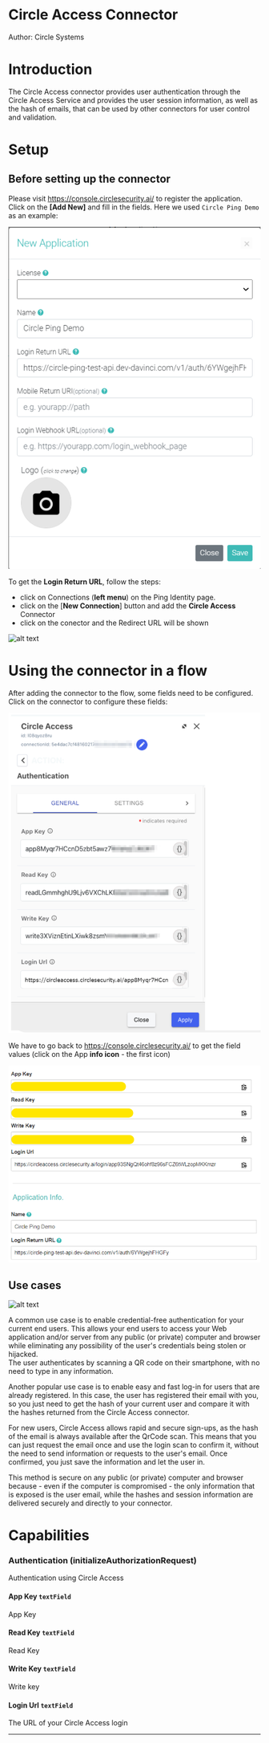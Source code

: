 # Circle Access Connector

Author: Circle Systems

# Introduction

The Circle Access connector provides user authentication through the Circle Access Service and provides the user session information,
as well as the hash of emails, that can be used by other connectors for user control and validation.

# Setup

## Before setting up the connector

Please visit https://console.circlesecurity.ai/ to register the application.
Click on the **[Add New]** and fill in the fields. Here we used `Circle Ping Demo` as an example:

![alt text](images/circle_access_console.png)

To get the **Login Return URL**, follow the steps:

- click on Connections (**left menu**) on the Ping Identity page.
- click on the [**New Connection**] button and add the **Circle Access** Connector
- click on the conector and the Redirect URL will be shown

![alt text](images/ping_identity.png)

# Using the connector in a flow

After adding the connector to the flow, some fields need to be configured.<br>
Click on the connector to configure these fields:

![alt text](images/authentication.png)

We have to go back to https://console.circlesecurity.ai/ to get the field values (click on the App **info icon** - the first icon)

![alt text](images/field_settings.png)

## Use cases

![alt text](images/flow.png)

A common use case is to enable credential-free authentication for your current end users.
This allows your end users to access your Web application and/or server from any public (or private) computer and browser while eliminating any possibility of the user's credentials being stolen or hijacked.  
The user authenticates by scanning a QR code on their smartphone, with no need to type in any information.

Another popular use case is to enable easy and fast log-in for users that are already registered.
In this case, the user has registered their email with you, so you just need to get the hash of your current user and compare it with the hashes returned from the Circle Access connector.

For new users, Circle Access allows rapid and secure sign-ups, as the hash of the email is always available after the QrCode scan. This means that you can just request the email once and use the login scan to confirm it, without the need to send information or requests to the user's email. Once confirmed, you just save the information and let the user in.

This method is secure on any public (or private) computer and browser because - even if the computer is compromised - the only information that is exposed is the user email, while the hashes and session information are delivered securely and directly to your connector.

# Capabilities

### Authentication (initializeAuthorizationRequest)


Authentication using Circle Access

#### App Key `textField`


App Key

#### Read Key `textField`


Read Key

#### Write Key `textField`


Write key

#### Login Url `textField`


The URL of your Circle Access login

---

